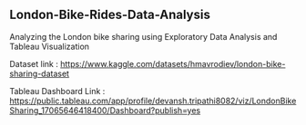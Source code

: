 ## London-Bike-Rides-Data-Analysis
Analyzing the London bike sharing using Exploratory Data Analysis and Tableau Visualization

Dataset link : https://www.kaggle.com/datasets/hmavrodiev/london-bike-sharing-dataset

Tableau Dashboard Link : https://public.tableau.com/app/profile/devansh.tripathi8082/viz/LondonBikeSharing_17065646418400/Dashboard?publish=yes
